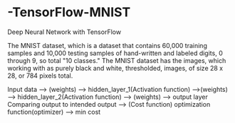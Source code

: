 # -TensorFlow-MNIST

Deep Neural Network with TensorFlow

The MNIST dataset, which is a dataset that contains 60,000 training samples and 10,000 testing samples of hand-written and labeled digits, 0 through 9, so total "10 classes."
The MNIST dataset has the images, which working with as purely black and white, thresholded, images, of size 28 x 28, or 784 pixels total.

Input data --> (weights) --> hidden_layer_1(Activation function) -->(weights) --> hidden_layer_2(Activation function) --> (weights) --> output layer
Comparing output to intended output --> (Cost function)
optimization function(optimizer) --> min cost
